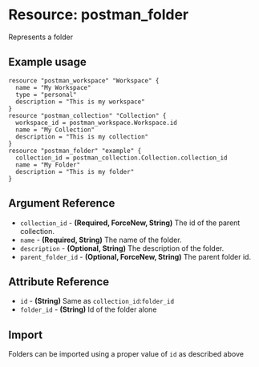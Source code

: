 # Resource: postman_folder
Represents a folder
## Example usage
```hcl
resource "postman_workspace" "Workspace" {
  name = "My Workspace"
  type = "personal"
  description = "This is my workspace"
}
resource "postman_collection" "Collection" {
  workspace_id = postman_workspace.Workspace.id
  name = "My Collection"
  description = "This is my collection"
}
resource "postman_folder" "example" {
  collection_id = postman_collection.Collection.collection_id
  name = "My Folder"
  description = "This is my folder"
}
```
## Argument Reference
* `collection_id` - **(Required, ForceNew, String)** The id of the parent collection.
* `name` - **(Required, String)** The name of the folder.
* `description` - **(Optional, String)** The description of the folder.
* `parent_folder_id` - **(Optional, ForceNew, String)** The parent folder id.
## Attribute Reference
* `id` - **(String)** Same as `collection_id`:`folder_id`
* `folder_id` - **(String)** Id of the folder alone
## Import
Folders can be imported using a proper value of `id` as described above
